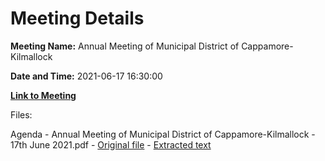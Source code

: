 # Meeting Details

**Meeting Name:** Annual Meeting of Municipal District of Cappamore-Kilmallock

**Date and Time:** 2021-06-17 16:30:00

**[Link to Meeting](https://www.limerick.ie/council/whats-on/annual-meeting-municipal-district-cappamore-kilmallock-4)**

Files: 

Agenda - Annual Meeting of Municipal District of Cappamore-Kilmallock - 17th June 2021.pdf - [Original file](https://www.limerick.ie/sites/default/files/media/documents/2021-06/00-agenda-17th-june-2021-annual-meeting.pdf) - [Extracted text](./Agenda%20-%C2%A0Annual%20Meeting%20of%20Municipal%20District%20of%20Cappamore-Kilmallock%20-%2017th%20June%202021.md)

